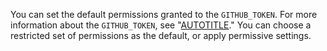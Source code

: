 You can set the default permissions granted to the `GITHUB_TOKEN`. For more information about the `GITHUB_TOKEN`, see "[AUTOTITLE](/actions/security-guides/automatic-token-authentication)." You can choose a restricted set of permissions as the default, or apply permissive settings.
